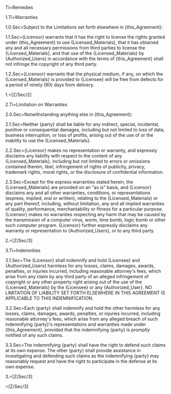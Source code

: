 
Ti=Remedies

1.Ti=Warranties

1.0.Sec=Subject to the Limitations set forth elsewhere in {this_Agreement}:

1.1.Sec={Licensor} warrants that it has the right to license the rights granted under {this_Agreement} to use {Licensed_Materials}, that it has obtained any and all necessary permissions from third parties to license the {Licensed_Materials}, and that use of the {Licensed_Materials} by {Authorized_Users} in accordance with the terms of {this_Agreement} shall not infringe the copyright of any third party.

1.2.Sec={Licensor} warrants that the physical medium, if any, on which the {Licensed_Materials} is provided to {Licensee} will be free from defects for a period of ninety (90) days from delivery.

1.=[Z/Sec/2]


2.Ti=Limitation on Warranties

2.0.Sec=Notwithstanding anything else in {this_Agreement}:

2.1.Sec=Neither {party} shall be liable for any indirect, special, incidental, punitive or consequential damages, including but not limited to loss of data, business interruption, or loss of profits, arising out of the use of or the inability to use the {Licensed_Materials}.

2.2.Sec={Licensor} makes no representation or warranty, and expressly disclaims any liability with respect to the content of any {Licensed_Materials}, including but not limited to errors or omissions contained therein, libel, infringement of rights of publicity, privacy, trademark rights, moral rights, or the disclosure of confidential information.

2.3.Sec=Except for the express warranties stated herein, the {Licensed_Materials} are provided on an "as is" basis, and {Licensor} disclaims any and all other warranties, conditions, or representations (express, implied, oral or written), relating to the {Licensed_Materials} or any part thereof, including, without limitation, any and all implied warranties of quality, performance, merchantability or fitness for a particular purpose. {Licensor} makes no warranties respecting any harm that may be caused by the transmission of a computer virus, worm, time bomb, logic bomb or other such computer program. {Licensor} further expressly disclaims any warranty or representation to {Authorized_Users}, or to any third party.

2.=[Z/Sec/3]


3.Ti=Indemnities

3.1.Sec=The {Licensor} shall indemnify and hold {Licensee} and {Authorized_Users} harmless for any losses, claims, damages, awards, penalties, or injuries incurred, including reasonable attorney's fees, which arise from any claim by any third party of an alleged infringement of copyright or any other property right arising out of the use of the {Licensed_Materials} by the {Licensee} or any {Authorized_User}. NO LIMITATION OF LIABILITY SET FORTH ELSEWHERE IN THIS AGREEMENT IS APPLICABLE TO THIS INDEMNIFICATION.

3.2.Sec=Each {party} shall indemnify and hold the other harmless for any losses, claims, damages, awards, penalties, or injuries incurred, including reasonable attorney's fees, which arise from any alleged breach of such indemnifying {party}'s representations and warranties made under {this_Agreement}, provided that the indemnifying {party} is promptly notified of any such claims.  

3.3.Sec=The indemnifying {party} shall have the right to defend such claims at its own expense.  The other {party} shall provide assistance in investigating and defending such claims as the indemnifying {party} may reasonably request and have the right to participate in the defense at its own expense.

3.=[Z/Sec/3]

=[Z/Sec/3]

